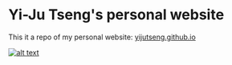 # Yi-Ju Tseng's personal website
This it a repo of my personal website: [yijutseng.github.io](https://yijutseng.github.io)  

[![alt text](https://raw.githubusercontent.com/yijutseng/yijutseng.github.io/master/website.png "Print Screen of the Website")](https://yijutseng.github.io)  

